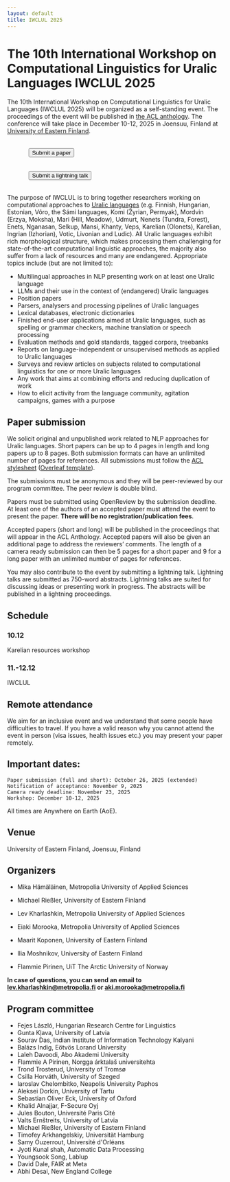 ```yaml
---
layout: default
title: IWCLUL 2025
---
```


# The 10th International Workshop on Computational Linguistics for Uralic Languages IWCLUL 2025


The 10th International Workshop on Computational Linguistics for Uralic Languages (IWCLUL 2025) will be organized as a self-standing event. The proceedings of the event will be published in [the ACL anthology](https://aclanthology.org). The conference will take place in December 10-12, 2025 in Joensuu, Finland at [University of Eastern Finland](https://www.uef.fi/en/joensuu-campus). 

<!--<div style="margin-left: 50px; margin-bottom: 32px; margin-top: 32px;">
  <button name="button" onclick="location.href='https://aclanthology.org/volumes/2024.iwclul-1/'" >Proceedings</button> <span style="padding-left: 32px;"></span> 
</div>-->

<div style="margin-left: 50px; margin-bottom: 32px; margin-top: 32px;">
  <button name="button" onclick="location.href='https://openreview.net/group?id=IWCLUL/2025/Workshop'" >Submit a paper</button>
</div>

<div style="margin-left: 50px; margin-bottom: 32px; margin-top: 32px;">
  <button name="button" onclick="location.href='https://docs.google.com/forms/d/e/1FAIpQLSdAHO3owk8fgFb4d4nK7fcqpBMgcpUhB7EyvzIxGlDFetH7kg/viewform?usp=header'" >Submit a lightning talk</button>
</div>


The purpose of IWCLUL is to bring together researchers working on computational approaches to [Uralic languages](https://en.wikipedia.org/wiki/Uralic_languages) (e.g. Finnish, Hungarian, Estonian, Võro, the Sámi languages, Komi (Zyrian, Permyak), Mordvin (Erzya, Moksha), Mari (Hill, Meadow), Udmurt, Nenets (Tundra, Forest), Enets, Nganasan, Selkup, Mansi, Khanty, Veps, Karelian (Olonets), Karelian, Ingrian (Izhorian), Votic, Livonian and Ludic). All Uralic languages exhibit rich morphological structure, which makes processing them challenging for state-of-the-art computational linguistic approaches, the majority also suffer from a lack of resources and many are endangered. Appropriate topics include (but are not limited to):

- Multilingual approaches in NLP presenting work on at least one Uralic language
- LLMs and their use in the context of (endangered) Uralic languages
- Position papers
- Parsers, analysers and processing pipelines of Uralic languages
- Lexical databases, electronic dictionaries
- Finished end-user applications aimed at Uralic languages, such as spelling or grammar checkers, machine translation or speech processing
- Evaluation methods and gold standards, tagged corpora, treebanks
- Reports on language-independent or unsupervised methods as applied to Uralic languages
- Surveys and review articles on subjects related to computational linguistics for one or more Uralic languages
- Any work that aims at combining efforts and reducing duplication of work
- How to elicit activity from the language community, agitation campaigns, games with a purpose

## Paper submission

We solicit original and unpublished work related to NLP approaches for Uralic languages. Short papers can be up to 4 pages in length and long papers up to 8 pages. Both submission formats can have an unlimited number of pages for references. All submissions must follow the [ACL stylesheet](https://github.com/acl-org/acl-style-files) ([Overleaf template](https://www.overleaf.com/latex/templates/association-for-computational-linguistics-acl-conference/jvxskxpnznfj)).

The submissions must be anonymous and they will be peer-reviewed by our program committee. The peer review is double blind. 

Papers must be submitted using OpenReview by the submission deadline. At least one of the authors of an accepted paper must attend the event to present the paper. **There will be no registration/publication fees**.

Accepted papers (short and long) will be published in the proceedings that will appear in the ACL Anthology. Accepted papers will also be given an additional page to address the reviewers’ comments. The length of a camera ready submission can then be 5 pages for a short paper and 9 for a long paper with an unlimited number of pages for references.

You may also contribute to the event by submitting a lightning talk. Lightning talks are submitted as 750-word abstracts. Lightning talks are suited for discussing ideas or presenting work in progress. The abstracts will be published in a lightning proceedings. 

## Schedule
 
### 10.12

Karelian resources workshop

### 11.-12.12

IWCLUL

## Remote attendance

We aim for an inclusive event and we understand that some people have difficulties to travel. If you have a valid reason why you cannot attend the event in person (visa issues, health issues etc.) you may present your paper remotely.


## Important dates:

    Paper submission (full and short): October 26, 2025 (extended)
    Notification of acceptance: November 9, 2025
    Camera ready deadline: November 23, 2025
    Workshop: December 10-12, 2025

All times are Anywhere on Earth (AoE).

## Venue

University of Eastern Finland, Joensuu, Finland

## Organizers

- Mika Hämäläinen, Metropolia University of Applied Sciences

- Michael Rießler, University of Eastern Finland

- Lev Kharlashkin, Metropolia University of Applied Sciences

- Eiaki Morooka, Metropolia University of Applied Sciences

- Maarit Koponen, University of Eastern Finland

- Ilia Moshnikov, University of Eastern Finland

- Flammie Pirinen, UiT The Arctic University of Norway
  

**In case of questions, you can send an email to lev.kharlashkin@metropolia.fi or aki.morooka@metropolia.fi**

## Program committee

- Fejes László, Hungarian Research Centre for Linguistics
- Gunta Kļava, University of Latvia
- Sourav Das, Indian Institute of Information Technology Kalyani
- Balázs Indig, Eötvös Lorand University
- Laleh Davoodi, Abo Akademi University
- Flammie A Pirinen, Norgga árktalaš universitehta
- Trond Trosterud, University of Tromsø
- Csilla Horváth, University of Szeged
- Iaroslav Chelombitko, Neapolis University Paphos
- Aleksei Dorkin, University of Tartu
- Sebastian Oliver Eck, University of Oxford
- Khalid Alnajjar, F-Secure Oyj
- Jules Bouton, Université Paris Cité
- Valts Ernštreits, University of Latvia
- Michael Rießler, University of Eastern Finland
- Timofey Arkhangelskiy, Universität Hamburg
- Samy Ouzerrout,  Université d'Orléans
- Jyoti Kunal shah, Automatic Data Processing
- Youngsook Song, Lablup
- David Dale, FAIR at Meta
- Abhi Desai, New England College


